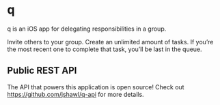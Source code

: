 # q

q is an iOS app for delegating responsibilities in a group.

Invite others to your group. Create an unlimited amount of tasks. If you’re the most recent
one to complete that task, you’ll be last in the queue.

## Public REST API

The API that powers this application is open source! Check out https://github.com/jshawl/q-api for more details.